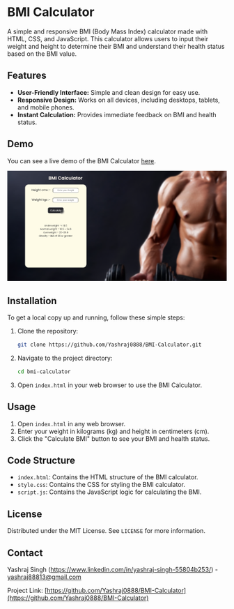 # BMI Calculator

A simple and responsive BMI (Body Mass Index) calculator made with HTML, CSS, and JavaScript. This calculator allows users to input their weight and height to determine their BMI and understand their health status based on the BMI value.

## Features

- **User-Friendly Interface:** Simple and clean design for easy use.
- **Responsive Design:** Works on all devices, including desktops, tablets, and mobile phones.
- **Instant Calculation:** Provides immediate feedback on BMI and health status.


## Demo

You can see a live demo of the BMI Calculator [here](https://yashraj0888.github.io/BMI-Calculator/).

![Example Image](Screenshot.png)


## Installation

To get a local copy up and running, follow these simple steps:

1. Clone the repository:

    ```sh
    git clone https://github.com/Yashraj0888/BMI-Calculator.git
    ```

2. Navigate to the project directory:

    ```sh
    cd bmi-calculator
    ```

3. Open `index.html` in your web browser to use the BMI Calculator.

## Usage

1. Open `index.html` in any web browser.
2. Enter your weight in kilograms (kg) and height in centimeters (cm).
3. Click the "Calculate BMI" button to see your BMI and health status.

## Code Structure

- `index.html`: Contains the HTML structure of the BMI calculator.
- `style.css`: Contains the CSS for styling the BMI calculator.
- `script.js`: Contains the JavaScript logic for calculating the BMI.



## License

Distributed under the MIT License. See `LICENSE` for more information.

## Contact
Yashraj Singh (https://www.linkedin.com/in/yashraj-singh-55804b253/) - yashraj88813@gmail.com

Project Link: [https://github.com/Yashraj0888/BMI-Calculator](https://github.com/Yashraj0888/BMI-Calculator)
